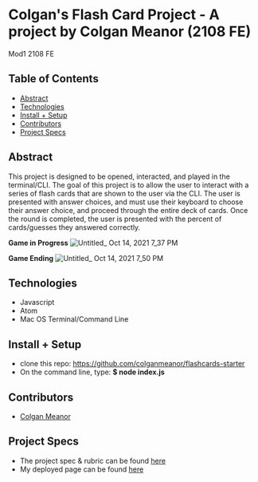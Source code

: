 
# Colgan's Flash Card Project - A project by Colgan Meanor (2108 FE)
Mod1 2108 FE

## Table of Contents
  - [Abstract](#abstract)
  - [Technologies](#technologies)
  - [Install + Setup](#set-up)
  - [Contributors](#contributors)
  - [Project Specs](#project-specs)

## Abstract
  This project is designed to be opened, interacted, and played in the terminal/CLI. The goal of this project is to allow the user to interact with a series of flash cards that are shown to the user via the CLI. The user is presented with answer choices, and must use their keyboard to choose their answer choice, and proceed through the entire deck of cards. Once the round is completed, the user is presented with the percent of cards/guesses they answered correctly. 
  
 **Game in Progress**
![Untitled_ Oct 14, 2021 7_37 PM](https://user-images.githubusercontent.com/87510749/137414242-d51f506b-4369-4ed8-a025-39165ea762b9.gif)

**Game Ending**
![Untitled_ Oct 14, 2021 7_50 PM](https://user-images.githubusercontent.com/87510749/137415197-e19d9d1f-0301-465c-be2c-3b6190ab27ff.gif)


## Technologies
  - Javascript
  - Atom
  - Mac OS Terminal/Command Line


## Install + Setup
  - clone this repo: https://github.com/colganmeanor/flashcards-starter
  - On the command line, type: **$ node index.js**

## Contributors
  - [Colgan Meanor](https://github.com/colganmeanor)


## Project Specs
  - The project spec & rubric can be found [here](https://frontend.turing.edu/projects/flash-cards.html)
  - My deployed page can be found [here]()
